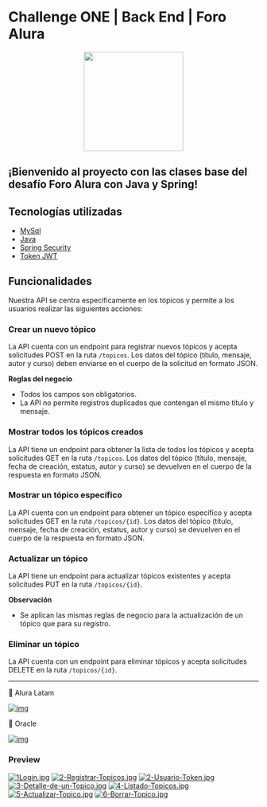 # Challenge ONE | Back End | Foro Alura

<p align="center" >
     <img width="200" height="200" src="https://user-images.githubusercontent.com/91544872/209678377-70b50b21-33de-424c-bed8-6a71ef3406ff.png">
</p>

## ¡Bienvenido al proyecto con las clases base del desafío Foro Alura con Java y Spring! 

## Tecnologías utilizadas
- [MySql](https://www.mysql.com/)
- [Java](https://www.java.com/en/)
- [Spring Security](https://start.spring.io/)
- [Token JWT](https://jwt.io/)

## Funcionalidades
Nuestra API se centra específicamente en los tópicos y permite a los usuarios realizar las siguientes acciones:

### Crear un nuevo tópico
La API cuenta con un endpoint para registrar nuevos tópicos y acepta solicitudes POST en la ruta `/topicos`. Los datos del tópico (título, mensaje, autor y curso) deben enviarse en el cuerpo de la solicitud en formato JSON.

**Reglas del negocio**
- Todos los campos son obligatorios.
- La API no permite registros duplicados que contengan el mismo título y mensaje.

### Mostrar todos los tópicos creados
La API tiene un endpoint para obtener la lista de todos los tópicos y acepta solicitudes GET en la ruta `/topicos`. Los datos del tópico (título, mensaje, fecha de creación, estatus, autor y curso) se devuelven en el cuerpo de la respuesta en formato JSON.

### Mostrar un tópico específico
La API cuenta con un endpoint para obtener un tópico específico y acepta solicitudes GET en la ruta `/topicos/{id}`. Los datos del tópico (título, mensaje, fecha de creación, estatus, autor y curso) se devuelven en el cuerpo de la respuesta en formato JSON.

### Actualizar un tópico
La API tiene un endpoint para actualizar tópicos existentes y acepta solicitudes PUT en la ruta `/topicos/{id}`.

**Observación**
- Se aplican las mismas reglas de negocio para la actualización de un tópico que para su registro.

### Eliminar un tópico
La API cuenta con un endpoint para eliminar tópicos y acepta solicitudes DELETE en la ruta `/topicos/{id}`.

---

💙 Alura Latam

[![img](https://camo.githubusercontent.com/c00f87aeebbec37f3ee0857cc4c20b21fefde8a96caf4744383ebfe44a47fe3f/68747470733a2f2f696d672e736869656c64732e696f2f62616467652f2d4c696e6b6564496e2d2532333030373742353f7374796c653d666f722d7468652d6261646765266c6f676f3d6c696e6b6564696e266c6f676f436f6c6f723d7768697465)](https://www.linkedin.com/company/alura-latam/mycompany/)

🧡 Oracle

[![img](https://camo.githubusercontent.com/c00f87aeebbec37f3ee0857cc4c20b21fefde8a96caf4744383ebfe44a47fe3f/68747470733a2f2f696d672e736869656c64732e696f2f62616467652f2d4c696e6b6564496e2d2532333030373742353f7374796c653d666f722d7468652d6261646765266c6f676f3d6c696e6b6564696e266c6f676f436f6c6f723d7768697465)](https://www.linkedin.com/company/oracle/)

<h3>Preview</h3>

[![1Login.jpg](https://i.postimg.cc/26Kkm4dd/1Login.jpg)](https://postimg.cc/r05XNRPz)
[![2-Registrar-Topicos.jpg](https://i.postimg.cc/QMNKdJ7v/2-Registrar-Topicos.jpg)](https://postimg.cc/gx52MRNK)
[![2-Usuario-Token.jpg](https://i.postimg.cc/FFkdzRfF/2-Usuario-Token.jpg)](https://postimg.cc/7bDYQqMj)
[![3-Detalle-de-un-Topico.jpg](https://i.postimg.cc/mr6k2fBF/3-Detalle-de-un-Topico.jpg)](https://postimg.cc/5HLbnrHx)
[![4-Listado-Topicos.jpg](https://i.postimg.cc/jqyxBJwf/4-Listado-Topicos.jpg)](https://postimg.cc/YjqBW0x2)
[![5-Actualizar-Topico.jpg](https://i.postimg.cc/9f4Vb4Hr/5-Actualizar-Topico.jpg)](https://postimg.cc/p9tgXLTH)
[![6-Borrar-Topico.jpg](https://i.postimg.cc/NjnvKg2Y/6-Borrar-Topico.jpg)](https://postimg.cc/dhGxXc9S)


